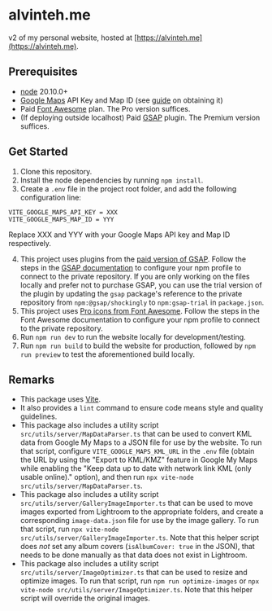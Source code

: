 # alvinteh.me

v2 of my personal website, hosted at [https://alvinteh.me](https://alvinteh.me).

## Prerequisites

* [node](https://nodejs.org/en/) 20.10.0+
* [Google Maps](https://developers.google.com/maps) API Key and Map ID (see [guide](https://developers.google.com/maps/get-started) on obtaining it)
* Paid [Font Awesome](https://fontawesome.com/) plan. The Pro version suffices.
* (If deploying outside localhost) Paid [GSAP](https://gsap.com) plugin. The Premium version suffices.
 
## Get Started

1. Clone this repository.
2. Install the node dependencies by running `npm install`.
3. Create a `.env` file in the project root folder, and add the following configuration line:
  
  ```
  VITE_GOOGLE_MAPS_API_KEY = XXX
  VITE_GOOGLE_MAPS_MAP_ID = YYY
  ```

  Replace XXX and YYY with your Google Maps API key and Map ID respectively.

4. This project uses plugins from the [paid version of GSAP](https://gsap.com/pricing/). Follow the steps in the [GSAP documentation](https://gsap.com/docs/v3/Installation/) to configure your npm profile to connect to the private repository. If you are only working on the files locally and prefer not to purchase GSAP, you can use the trial version of the plugin by updating the `gsap` package's reference to the private repository from `npm:@gsap/shockingly` to `npm:gsap-trial` in `package.json`.
5. This project uses [Pro icons from Font Awesome](https://fontawesome.com/plans). Follow the steps in the Font Awesome documentation to configure your npm profile to connect to the private repository.
6. Run `npm run dev` to run the website locally for development/testing.
7. Run `npm run build` to build the website for production, followed by `npm run preview` to test the aforementioned build locally.

## Remarks

- This package uses [Vite](https://vitejs.dev/).
- It also provides a `lint` command to ensure code means style and quality guidelines.
- This package also includes a utility script `src/utils/server/MapDataParser.ts` that can be used to convert KML data from Google My Maps to a JSON file for use by the website. To run that script, configure `VITE_GOOGLE_MAPS_KML_URL` in the `.env` file (obtain the URL by using the "Export to KML/KMZ" feature in Google My Maps while enabling the "Keep data up to date with network link KML (only usable online)." option), and then run `npx vite-node src/utils/server/MapDataParser.ts`.
- This package also includes a utility script `src/utils/server/GalleryImageImporter.ts` that can be used to move images exported from Lightroom to the appropriate folders, and create a corresponding `image-data.json` file for use by the image gallery. To run that script, run `npx vite-node src/utils/server/GalleryImageImporter.ts`. Note that this helper script does *not* set any album covers (`isAlbumCover: true` in the JSON), that needs to be done manually as that data does not exist in Lightroom.
- This package also includes a utility script `src/utils/server/ImageOptimizer.ts` that can be used to resize and optimize images. To run that script, run `npm run optimize-images` or `npx vite-node src/utils/server/ImageOptimizer.ts`. Note that this helper script will override the original images.